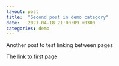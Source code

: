 ```yaml
---
layout: post
title:  "Second post in demo category"
date:   2021-04-18 21:00:09 +0300
categories: demo
---
```


Another post to test linking between pages

The [link to first page](2021-04-18-first-post.md)

